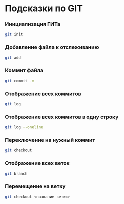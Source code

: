 # Подсказки по GIT

### Инициализация ГИТа
```sh
git init
```

### Добавление файла к отслеживанию
```sh
git add
```

### Коммит файла
```sh
git commit -m 
```

### Отображение всех коммитов
```sh
git log
```

### Отображение всех коммитов в одну строку
```sh
git log --oneline
```

### Переключение на нужный коммит
```sh
git checkout
```

### Отображение всех веток
```sh
git branch
```

### Перемещение на ветку
```sh
git checkout <название ветки>
```